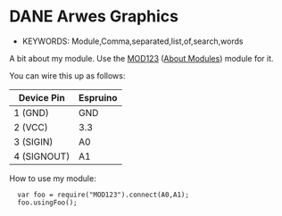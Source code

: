 <!--- Copyright (c) 2020 OmegaRogue. See the file LICENSE for copying permission. -->
DANE Arwes Graphics
=====================

* KEYWORDS: Module,Comma,separated,list,of,search,words

A bit about my module. Use the [MOD123](/modules/MOD123.js) ([About Modules](/Modules)) module for it.

You can wire this up as follows:

| Device Pin | Espruino |
| ---------- | -------- |
| 1 (GND)    | GND      |
| 2 (VCC)    | 3.3      |
| 3 (SIGIN)  | A0       |
| 4 (SIGNOUT)| A1       |

How to use my module:

```
  var foo = require("MOD123").connect(A0,A1);
  foo.usingFoo();
```